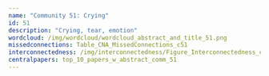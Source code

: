 ```yaml
---
name: "Community 51: Crying"
id: 51
description: "Crying, tear, emotion"
wordcloud: /img/wordcloud/wordcloud_abstract_and_title_51.png
missedconnections: Table_CNA_MissedConnections_c51
interconnectedness: /img/interconnectedness/Figure_Interconnectedness_c51.png
centralpapers: top_10_papers_w_abstract_comm_51
---
```

